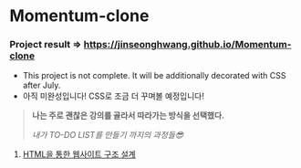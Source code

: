 # Momentum-clone
### Project result => https://jinseonghwang.github.io/Momentum-clone

 * This project is not complete. It will be additionally decorated with CSS after July.
 * 아직 미완성입니다! CSS로 조금 더 꾸며볼 예정입니다!    

> **나는 주로 괜찮은 강의를 골라서 따라가는 방식을 선택했다.**   
>    
> _내가 TO-DO LIST를 만들기 까지의 과정들😎_   
    
1. [HTML을 통한 웹사이트 구조 설계](https://blog.naver.com/eddy5360/221917838410)
